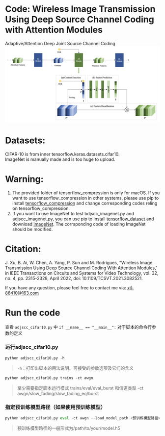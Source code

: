 # Code: Wireless Image Transmission Using Deep Source Channel Coding with Attention Modules
Adaptive/Attention Deep Joint Source Channel Coding
![Image text](./pics/AF_Module.png)

# Datasets:
CIFAR-10 is from inner tensorflow.keras.datasets.cifar10.<br>
ImageNet is manually made and is too huge to upload.

# Warning:
1. The provided folder of tensorflow_compression is only for macOS. If you want to use tensorflow_compression in other systems, please use pip to install [tensorflow_compression](https://github.com/tensorflow/compression) and change corresponding codes reling on tensorflow_compression.
2. If you want to use ImageNet to test bdjscc_imagenet.py and adjscc_imagenet.py, you can use pip to install [tensorflow_dataset](https://www.tensorflow.org/datasets?hl=zh-cn) and download [ImageNet](https://www.tensorflow.org/datasets/catalog/imagenet2012?hl=zh-cn). The corrsponding code of loading ImageNet should be modified.

# Citation:
J. Xu, B. Ai, W. Chen, A. Yang, P. Sun and M. Rodrigues, "Wireless Image Transmission Using Deep Source Channel Coding With Attention Modules," in IEEE Transactions on Circuits and Systems for Video Technology, vol. 32, no. 4, pp. 2315-2328, April 2022, doi: 10.1109/TCSVT.2021.3082521.

If you have any question, please feel free to contact me via: xjl-88410@163.com

# Run the code
查看 `adjscc_cifar10.py` 中 `if __name__ == "__main__":` 对于脚本的命令行参数的定义
### 运行adjscc_cifar10.py
```python
python adjscc_cifar10.py -h  
```
> `-h`：打印出脚本的用法说明、可接受的参数选项及它们的含义  
```python
python adjscc_cifar10.py trains -ct awgn  
```
> 至少需要指定脚本运行模式 trains/eval/eval_burst 和信道类型 -ct awgn/slow_fading/slow_fading_eq/burst
### 指定预训练模型路径（如果使用预训练模型）
```python
python adjscc_cifar10.py eval -ct awgn --load_model_path <预训练模型路径> 
``` 
> 预训练模型路径的一般形式为/path/to/your/model.h5